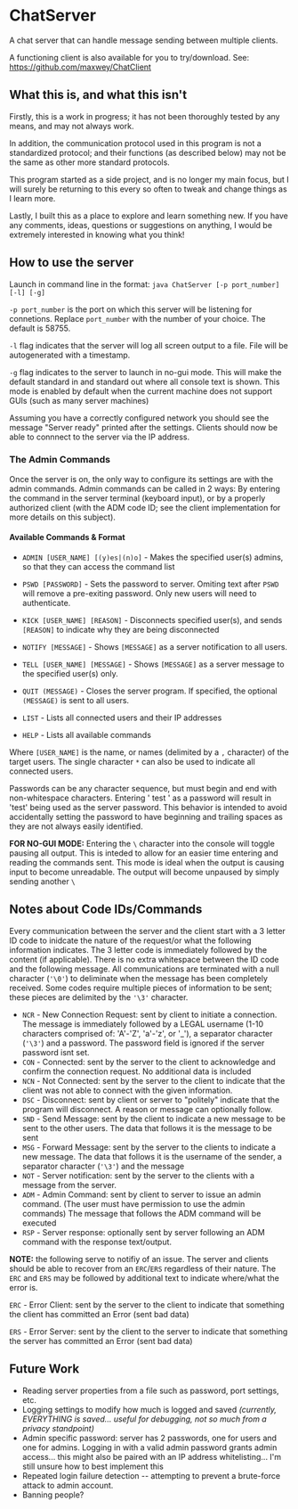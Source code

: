 # ChatServer
A chat server that can handle message sending between multiple clients.

A functioning client is also available for you to try/download. See: https://github.com/maxwey/ChatClient

## What this is, and what this isn't

Firstly, this is a work in progress; it has not been thoroughly tested by any means, and may not always work. 

In addition, the communication protocol used in this program is not a standardized protocol; and their functions (as described below) may not be the same as other more standard protocols. 

This program started as a side project, and is no longer my main focus, but I will surely be returning to this every so often to tweak and change things as I learn more.

Lastly, I built this as a place to explore and learn something new. If you have any comments, ideas, questions or suggestions on anything, I would be extremely interested in knowing what you think!

## How to use the server
Launch in command line in the format:
`java ChatServer [-p port_number] [-l] [-g]`
 
`-p port_number` is the port on which this server will be listening for connetions. Replace `port_number` with the number of your choice. The default is 58755.

`-l` flag indicates that the server will log all screen output to a file. File will be autogenerated with a timestamp.

`-g` flag indicates to the server to launch in no-gui mode. This will make the default standard in and standard out where all console text is shown. This mode is enabled by default when the current machine does not support GUIs (such as many server machines)

Assuming you have a correctly configured network you should see the message "Server ready" printed after the settings. Clients should now be able to connnect to the server via the IP address.

### The Admin Commands

Once the server is on, the only way to configure its settings are with the admin commands. Admin commands can be called in 2 ways: By entering the command in the server terminal (keyboard input), or by a properly authorized client (with the ADM code ID; see the client implementation for more details on this subject).

#### Available Commands & Format

- `ADMIN [USER_NAME] [(y)es|(n)o]`  -  Makes the specified user(s) admins, so that they can access the command list

- `PSWD [PASSWORD]`                 -  Sets the password to server. Omiting text after `PSWD` will remove a pre-exiting password. Only new users will need to authenticate.

- `KICK [USER_NAME] [REASON]`       -  Disconnects specified user(s), and sends `[REASON]` to indicate why they are being disconnected

- `NOTIFY [MESSAGE]`                -  Shows `[MESSAGE]` as a server notification to all users.

- `TELL [USER_NAME] [MESSAGE]`      -  Shows `[MESSAGE]` as a server message to the specified user(s) only.

- `QUIT (MESSAGE)`                  -  Closes the server program. If specified, the optional `(MESSAGE)` is sent to all users.

- `LIST`                            -  Lists all connected users and their IP addresses

- `HELP`                            -  Lists all available commands

Where `[USER_NAME]` is the name, or names (delimited by a `,` character) of the target users. The single character `*` can also be used to indicate all connected users.

Passwords can be any character sequence, but must begin and end with non-whitespace characters. Entering ' test ' as a password will result in 'test' being used as the server password. This behavior is intended to avoid accidentally setting the password to have beginning and trailing spaces as they are not always easily identified.

**FOR NO-GUI MODE:** Entering the `\` character into the console will toggle pausing all output. This is inteded to allow for an easier time entering and reading the commands sent. This mode is ideal when the output is causing input to become unreadable. The output will become unpaused by simply sending another `\`

## Notes about Code IDs/Commands

Every communication between the server and the client start with a 3 letter ID code to inidcate the nature of the request/or what the following information indicates. The 3 letter code is immediately followed by the content (if applicable). There is no extra whitespace between the ID code and the following message. All communications are terminated with a null character (`'\0'`) to deliminate when the message has been completely received. Some codes require multiple pieces of information to be sent; these pieces are delimited by the `'\3'` character.

- `NCR` - New Connection Request: sent by client to initiate a connection. The message is immediately followed by a LEGAL username (1-10 characters comprised of: 'A'-'Z', 'a'-'z', or '_'), a separator character (`'\3'`) and a password. The password field is ignored if the server password isnt set.
- `CON` - Connected: sent by the server to the client to acknowledge and confirm the connection request. No additional data is included
- `NCN` - Not Connected: sent by the server to the client to indicate that the client was not able to connect with the given information.
- `DSC` - Disconnect: sent by client or server to "politely" indicate that the program will disconnect. A reason or message can optionally follow.
- `SND` - Send Message: sent by the client to indicate a new message to be sent to the other users. The data that follows it is the message to be sent
- `MSG` - Forward Message: sent by the server to the clients to indicate a new message. The data that follows it is the username of the sender, a separator character (`'\3'`) and the message
- `NOT` - Server notification: sent by the server to the clients with a message from the server.
- `ADM` - Admin Command: sent by client to server to issue an admin command. (The user must have permission to use the admin commands) The message that follows the ADM command will be executed
- `RSP` - Server response: optionally sent by server following an ADM command with the response text/output.

**NOTE:** the following serve to notifiy of an issue. The server and clients should be able to recover from an `ERC`/`ERS` regardless of their nature. The `ERC` and `ERS` may be followed by additional text to indicate where/what the error is.

`ERC` - Error Client: sent by the server to the client to indicate that something the client has committed an Error (sent bad data)

`ERS` - Error Server: sent by the client to the server to indicate that something the server has committed an Error (sent bad data)

## Future Work
- Reading server properties from a file such as password, port settings, etc.
- Logging settings to modify how much is logged and saved *(currently, EVERYTHING is saved... useful for debugging, not so much from a privacy standpoint)*
- Admin specific password: server has 2 passwords, one for users and one for admins. Logging in with a valid admin password grants admin access... this might also be paired with an IP address whitelisting... I'm still unsure how to best implement this
- Repeated login failure detection -- attempting to prevent a brute-force attack to admin account.
- Banning people?
